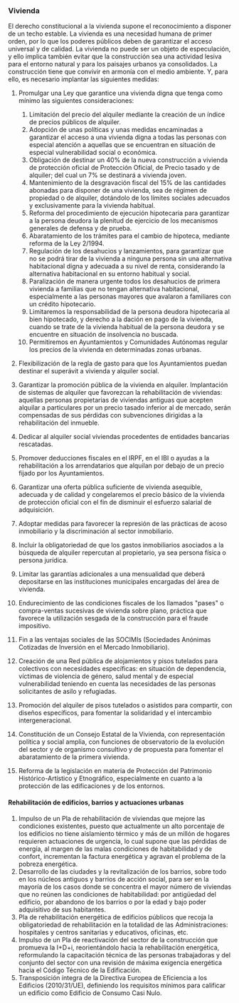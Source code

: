 ### Vivienda
El derecho constitucional a la vivienda supone el reconocimiento a disponer de un techo estable. La vivienda es una necesidad humana de primer orden, por lo que los poderes públicos deben de garantizar el acceso universal y de calidad. La vivienda no puede ser un objeto de especulación, y ello implica también evitar que la construcción sea una actividad lesiva para el entorno natural y para los paisajes urbanos ya consolidados. La construcción tiene que convivir en armonía con el medio ambiente. Y, para ello, es necesario implantar las siguientes medidas:

1. Promulgar una Ley que garantice una vivienda digna que tenga como mínimo las siguientes consideraciones:
    1. Limitación del precio del alquiler mediante la creación de un índice de precios públicos de alquiler.
    2. Adopción de unas políticas y unas medidas encaminadas a garantizar el acceso a una vivienda digna a todas las personas con especial atención a aquellas que se encuentran en situación de especial vulnerabilidad social o económica.
    3. Obligación de destinar un 40% de la nueva construcción a vivienda de protección oficial de Protección Oficial, de Precio tasado y de alquiler; del cual un 7% se destinará a vivienda joven.
    4. Mantenimiento de la desgravación fiscal del 15% de las cantidades abonadas para disponer de una vivienda, sea de régimen de propiedad o de alquiler, dotándolo de los límites sociales adecuados y exclusivamente para la vivienda habitual.
    5. Reforma del procedimiento de ejecución hipotecaria para garantizar a la persona deudora la plenitud de ejercicio de los mecanismos generales de defensa y de prueba.
    6. Abaratamiento de los trámites para el cambio de hipoteca, mediante reforma de la Ley 2/1994.
    7. Regulación de los desahucios y lanzamientos, para garantizar que no se podrá tirar de la vivienda a ninguna persona sin una alternativa habitacional digna y adecuada a su nivel de renta, considerando la alternativa habitacional en su entorno habitual y social.
    8. Paralización de manera urgente todos los desahucios de primera vivienda a familias que no tengan alternativa habitacional, especialmente a las personas mayores que avalaron a familiares con un crédito hipotecario.
    9. Limitaremos la responsabilidad de la persona deudora hipotecaria al bien hipotecado, y derecho a la dación en pago de la vivienda, cuando se trate de la vivienda habitual de la persona deudora y se encuentre en situación de insolvencia no buscada.
    10. Permitiremos en Ayuntamientos y Comunidades Autónomas regular los precios de la vivienda en determinadas zonas urbanas.

2. Flexibilización de la regla de gasto para que los Ayuntamientos puedan destinar el superávit a vivienda y alquiler social.
3. Garantizar la promoción pública de la vivienda en alquiler. Implantación de sistemas de alquiler que favorezcan la rehabilitación de viviendas: aquellas personas propietarias de viviendas antiguas que acepten alquilar a particulares por un precio tasado inferior al de mercado, serán compensadas de sus pérdidas con subvenciones dirigidas a la rehabilitación del inmueble.
4. Dedicar al alquiler social viviendas procedentes de entidades bancarias rescatadas.
5. Promover deducciones fiscales en el IRPF, en el IBI o ayudas a la rehabilitación a los arrendatarios que alquilan por debajo de un precio fijado por los Ayuntamientos.
6. Garantizar una oferta pública suficiente de vivienda asequible, adecuada y de calidad y congelaremos el precio básico de la vivienda de protección oficial con el fin de disminuir el esfuerzo salarial de adquisición.
7. Adoptar medidas para favorecer la represión de las prácticas de acoso inmobiliario y la discriminación al sector inmobiliario.
8. Incluir la obligatoriedad de que los gastos inmobiliarios asociados a la búsqueda de alquiler repercutan al propietario, ya sea persona física o persona jurídica.
9. Limitar las garantías adicionales a una mensualidad que deberá depositarse en las instituciones municipales encargadas del área de vivienda.
10. Endurecimiento de las condiciones fiscales de los llamados &quot;pases&quot; o compra-ventas sucesivas de vivienda sobre plano, práctica que favorece la utilización sesgada de la construcción para el fraude impositivo.
11. Fin a las ventajas sociales de las SOCIMIs (Sociedades Anónimas Cotizadas de Inversión en el Mercado Inmobiliario).
12. Creación de una Red pública de alojamientos y pisos tutelados para colectivos con necesidades específicas: en situación de dependencia, víctimas de violencia de género, salud mental y de especial vulnerabilidad teniendo en cuenta las necesidades de las personas solicitantes de asilo y refugiadas.
13.  Promoción del alquiler de pisos tutelados o asistidos para compartir, con diseños específicos, para fomentar la solidaridad y el intercambio intergeneracional.
14. Constitución de un Consejo Estatal de la Vivienda, con representación política y social amplia, con funciones de observatorio de la evolución del sector y de organismo consultivo y de propuesta para fomentar el abaratamiento de la primera vivienda.
15. Reforma de  la legislación en materia de Protección del Patrimonio Histórico-Artístico y Etnográfico, especialmente en cuanto a la protección de las edificaciones y de los entornos.

#### Rehabilitación de edificios, barrios y actuaciones urbanas
1. Impulso de un Pla de rehabilitación de viviendas que mejore las condiciones existentes, puesto que actualmente un alto porcentaje de los edificios no tiene aislamiento térmico y más de un millón de hogares requieren actuaciones de urgencia, lo cual supone que las pérdidas de energía, al margen de las malas condiciones de habitabilidad y de confort, incrementan la factura energética y agravan el problema de la pobreza energética.
2. Desarrollo de las ciudades y la revitalización de los barrios, sobre todo en los núcleos antiguos y barrios de acción social, para ser en la mayoría de los casos donde se concentra el mayor número de viviendas que no reúnen las condiciones de habitabilidad: por antigüedad del edificio, por abandono de los barrios o por la edad y bajo poder adquisitivo de sus habitantes.
3. Pla de rehabilitación energética de edificios públicos que recoja la obligatoriedad de rehabilitación en la totalidad de las Administraciones: hospitales y centros sanitarias y educativos, oficinas, etc.
4. Impulso de un Pla de reactivación del sector de la construcción que promueva la I+D+i, reorientándolo hacia la rehabilitación energética, reformulando la capacitación técnica de las personas trabajadoras y del conjunto del sector con una revisión de máxima exigencia energética hacia el Código Técnico de la Edificación.
5. Transposición íntegra de la Directiva Europea de Eficiencia a los Edificios (2010/31/UE), definiendo los requisitos mínimos para calificar un edificio como Edificio de Consumo Casi Nulo.
